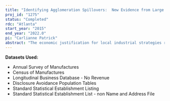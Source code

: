 ```yaml
---
title: "Identifying Agglomeration Spillovers:  New Evidence from Large Plant Openings"
proj_id: "1275"
status: "Completed"
rdc: "Atlanta"
start_year: "2015"
end_year: "2022.0"
pi: "Carlianne Patrick"
abstract: "The economic justification for local industrial strategies relies critically on the size and nonlinearity of agglomeration externalities as well as multiple equilibria. This project uses confidential Census micro data to test the economic justification for local industrial programs by examining the effect of “winning” the competition for a new large plant on incumbent plant productivity, testing for nonlinearity of the agglomeration function, and testing for evidence of multiple equilibria in county manufacturing shares. The first objective will be accomplished by the use of multiple sets of large plant openings to test spillover estimates for sensitivity to identification strategy. The project will investigate the sensitivity of productivity estimates to changes in the definition of output as well as sensitivity to inclusion of purchased services and to plant sample selection. The researchers will also assess aggregate efficacy by nonparametric estimation of the effect of local plant density on plant output in a partially linear regression model. Finally, the researchers will test whether the “winning” counties’ share of manufacturing and manufacturing industry output is best characterized by a single steady state spatial distribution, whereby counties’ return to their “pre-shock” levels, or multiple equilibria, whereby the shock permanently moves the distribution from its initial steady state to a new one. The proposed multiple equilibria analysis will be the first to use microdata, consider positive shocks to local industrial structure, and to do so within the United States."
---
```


**Datasets Used:**

  - Annual Survey of Manufactures 
  - Census of Manufactures 
  - Longitudinal Business Database - No Revenue 
  - Disclosure Avoidance Population Tables 
  - Standard Statistical Establishment Listing 
  - Standard Statistical Establishment List - non Name and Address File 

